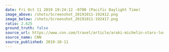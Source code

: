 ```yaml
---
date: Fri Oct 11 2019 19:24:12 -0700 (Pacific Daylight Time)
image_above: /shots/Screenshot_20191011-192412.png
image_below: /shots/Screenshot_20191011-192417.png
ratio: 2.625
ground_truth: false
source_url: https://www.cnn.com/travel/article/araki-michelin-stars-loss-london/index.html
source_name: CNN
source_published: 2019-10-11
---
```

